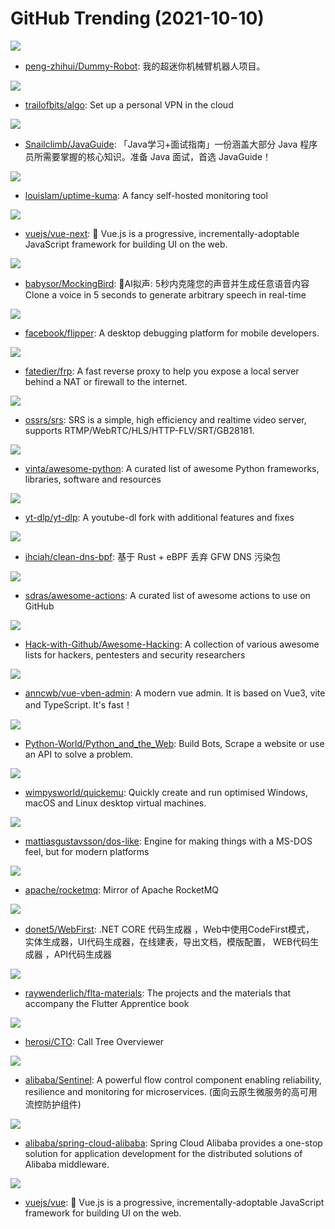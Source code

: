 # GitHub Trending (2021-10-10)

![](https://img.shields.io/badge/none-New%20729-green?style=flat-square&logo=appveyor)
- [peng-zhihui/Dummy-Robot](https://github.com/peng-zhihui/Dummy-Robot): 我的超迷你机械臂机器人项目。

![](https://img.shields.io/badge/Python-New%20355-green?style=flat-square&logo=appveyor)
- [trailofbits/algo](https://github.com/trailofbits/algo): Set up a personal VPN in the cloud

![](https://img.shields.io/badge/Java-New%2049-green?style=flat-square&logo=appveyor)
- [Snailclimb/JavaGuide](https://github.com/Snailclimb/JavaGuide): 「Java学习+面试指南」一份涵盖大部分 Java 程序员所需要掌握的核心知识。准备 Java 面试，首选 JavaGuide！

![](https://img.shields.io/badge/JavaScript-New%20421-green?style=flat-square&logo=appveyor)
- [louislam/uptime-kuma](https://github.com/louislam/uptime-kuma): A fancy self-hosted monitoring tool

![](https://img.shields.io/badge/TypeScript-New%2034-green?style=flat-square&logo=appveyor)
- [vuejs/vue-next](https://github.com/vuejs/vue-next): 🖖 Vue.js is a progressive, incrementally-adoptable JavaScript framework for building UI on the web.

![](https://img.shields.io/badge/JavaScript-New%20163-green?style=flat-square&logo=appveyor)
- [babysor/MockingBird](https://github.com/babysor/MockingBird): 🚀AI拟声: 5秒内克隆您的声音并生成任意语音内容 Clone a voice in 5 seconds to generate arbitrary speech in real-time

![](https://img.shields.io/badge/TypeScript-New%20184-green?style=flat-square&logo=appveyor)
- [facebook/flipper](https://github.com/facebook/flipper): A desktop debugging platform for mobile developers.

![](https://img.shields.io/badge/Go-New%2030-green?style=flat-square&logo=appveyor)
- [fatedier/frp](https://github.com/fatedier/frp): A fast reverse proxy to help you expose a local server behind a NAT or firewall to the internet.

![](https://img.shields.io/badge/C%2B%2B-New%2010-green?style=flat-square&logo=appveyor)
- [ossrs/srs](https://github.com/ossrs/srs): SRS is a simple, high efficiency and realtime video server, supports RTMP/WebRTC/HLS/HTTP-FLV/SRT/GB28181.

![](https://img.shields.io/badge/Python-New%2077-green?style=flat-square&logo=appveyor)
- [vinta/awesome-python](https://github.com/vinta/awesome-python): A curated list of awesome Python frameworks, libraries, software and resources

![](https://img.shields.io/badge/Python-New%2093-green?style=flat-square&logo=appveyor)
- [yt-dlp/yt-dlp](https://github.com/yt-dlp/yt-dlp): A youtube-dl fork with additional features and fixes

![](https://img.shields.io/badge/Rust-New%20114-green?style=flat-square&logo=appveyor)
- [ihciah/clean-dns-bpf](https://github.com/ihciah/clean-dns-bpf): 基于 Rust + eBPF 丢弃 GFW DNS 污染包

![](https://img.shields.io/badge/none-New%20194-green?style=flat-square&logo=appveyor)
- [sdras/awesome-actions](https://github.com/sdras/awesome-actions): A curated list of awesome actions to use on GitHub

![](https://img.shields.io/badge/none-New%20395-green?style=flat-square&logo=appveyor)
- [Hack-with-Github/Awesome-Hacking](https://github.com/Hack-with-Github/Awesome-Hacking): A collection of various awesome lists for hackers, pentesters and security researchers

![](https://img.shields.io/badge/Vue-New%2010-green?style=flat-square&logo=appveyor)
- [anncwb/vue-vben-admin](https://github.com/anncwb/vue-vben-admin): A modern vue admin. It is based on Vue3, vite and TypeScript. It's fast！

![](https://img.shields.io/badge/Python-New%207-green?style=flat-square&logo=appveyor)
- [Python-World/Python_and_the_Web](https://github.com/Python-World/Python_and_the_Web): Build Bots, Scrape a website or use an API to solve a problem.

![](https://img.shields.io/badge/Shell-New%20218-green?style=flat-square&logo=appveyor)
- [wimpysworld/quickemu](https://github.com/wimpysworld/quickemu): Quickly create and run optimised Windows, macOS and Linux desktop virtual machines.

![](https://img.shields.io/badge/C-New%20117-green?style=flat-square&logo=appveyor)
- [mattiasgustavsson/dos-like](https://github.com/mattiasgustavsson/dos-like): Engine for making things with a MS-DOS feel, but for modern platforms

![](https://img.shields.io/badge/Java-New%2012-green?style=flat-square&logo=appveyor)
- [apache/rocketmq](https://github.com/apache/rocketmq): Mirror of Apache RocketMQ

![](https://img.shields.io/badge/C%23-New%206-green?style=flat-square&logo=appveyor)
- [donet5/WebFirst](https://github.com/donet5/WebFirst): .NET CORE 代码生成器 ，Web中使用CodeFirst模式， 实体生成器，UI代码生成器，在线建表，导出文档，模版配置， WEB代码生成器 ，API代码生成器

![](https://img.shields.io/badge/Dart-New%20109-green?style=flat-square&logo=appveyor)
- [raywenderlich/flta-materials](https://github.com/raywenderlich/flta-materials): The projects and the materials that accompany the Flutter Apprentice book

![](https://img.shields.io/badge/Python-New%2015-green?style=flat-square&logo=appveyor)
- [herosi/CTO](https://github.com/herosi/CTO): Call Tree Overviewer

![](https://img.shields.io/badge/Java-New%205-green?style=flat-square&logo=appveyor)
- [alibaba/Sentinel](https://github.com/alibaba/Sentinel): A powerful flow control component enabling reliability, resilience and monitoring for microservices. (面向云原生微服务的高可用流控防护组件)

![](https://img.shields.io/badge/Java-New%208-green?style=flat-square&logo=appveyor)
- [alibaba/spring-cloud-alibaba](https://github.com/alibaba/spring-cloud-alibaba): Spring Cloud Alibaba provides a one-stop solution for application development for the distributed solutions of Alibaba middleware.

![](https://img.shields.io/badge/JavaScript-New%2064-green?style=flat-square&logo=appveyor)
- [vuejs/vue](https://github.com/vuejs/vue): 🖖 Vue.js is a progressive, incrementally-adoptable JavaScript framework for building UI on the web.

